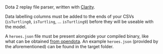 Dota 2 replay file parser, written with [Clarity](https://github.com/skadistats/clarity).

Data labelling columns must be added to the ends of your CSVs (`isTurtling0`, `isTurtling`, ... `isTurtling9`) before they will be useable with the model.

A `heroes.json` file must be present alongside your compiled binary, like what can be obtained [from opendota](https://api.opendota.com/api/constants/heroes). An example `heroes.json` (provided by the aforementioned) can be found in the target folder.